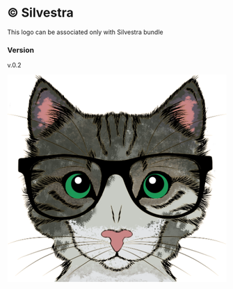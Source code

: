 # &copy; Silvestra

This logo can be associated only with Silvestra bundle

### Version
v.0.2

![Translation editor example](https://github.com/Silvestra/logo/blob/master/logo/white_bg.png?raw=true)